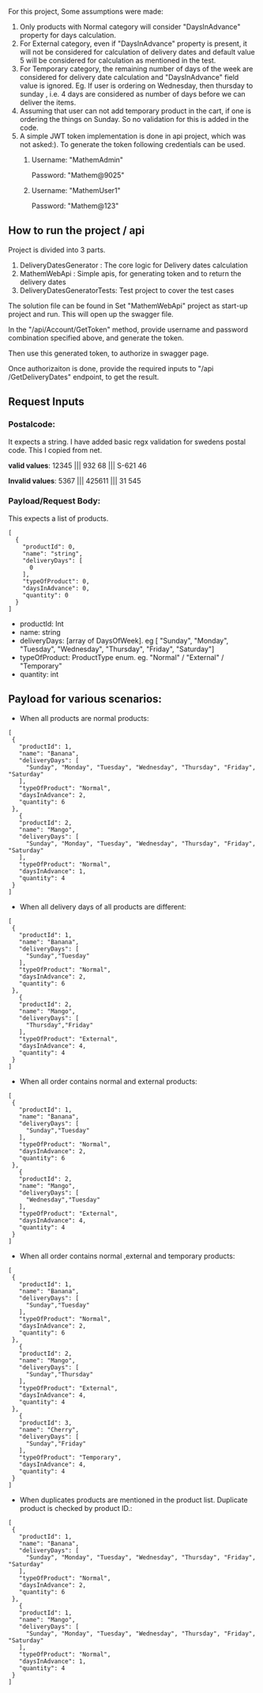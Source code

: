 For this project,
Some assumptions were made:

1. Only products with Normal category will consider "DaysInAdvance" property for days calculation.
2. For External category, even if "DaysInAdvance" property is present, it will not be considered for calculation of delivery dates and default value 5 will be considered for calculation as mentioned in the test.
3. For Temporary category, the remaining number of days of the week are considered for delivery date calculation and "DaysInAdvance" field value is ignored. Eg. If user is ordering on Wednesday, then thursday to sunday , i.e. 4 days are considered as number of days before we can deliver the items.
4. Assuming that user can not add temporary product in the cart, if one is ordering the things on Sunday. So no validation for this is added in the code.
5. A simple JWT token implementation is done in api project, which was not asked:). To generate the token following credentials can be used.
    1. Username: "MathemAdmin" 

       Password: "Mathem@9025"

    2. Username: "MathemUser1"

       Password: "Mathem@123"


## How to run the project / api 

Project is divided into 3 parts. 
1. DeliveryDatesGenerator : The core logic for Delivery dates calculation
2. MathemWebApi : Simple apis, for generating token and to return the delivery dates
3. DeliveryDatesGeneratorTests: Test project to cover the test cases

The solution file can be found in 
Set "MathemWebApi" project as start-up project and run. This will open up the swagger file.

In the "​/api​/Account​/GetToken" method, provide username and password combination specified above, and generate the token.

Then use this generated token, to authorize in swagger page.

Once authorizaiton is done, provide the required inputs to "​/api​/GetDeliveryDates" endpoint, to get the result.

## Request Inputs
### __Postalcode__: 
It expects a string.
I have added basic regx validation for swedens postal code. This I copied from net.

__valid values__: 12345 ||| 932 68 ||| S-621 46

__Invalid values__: 5367 ||| 425611 ||| 31 545

### __Payload/Request Body__:
This expects a list of products. 
```
[
  {
    "productId": 0,
    "name": "string",
    "deliveryDays": [
      0
    ],
    "typeOfProduct": 0,
    "daysInAdvance": 0,
    "quantity": 0
  }
]
```

- productId: Int
- name: string
- deliveryDays: [array of DaysOfWeek]. eg [ "Sunday", "Monday", "Tuesday", "Wednesday", "Thursday", "Friday", "Saturday"]
- typeOfProduct: ProductType enum. eg. "Normal" / "External" / "Temporary" 
- quantity: int

## Payload for various scenarios:
- When all products are normal products:
 ```
[
  {
    "productId": 1,
    "name": "Banana",
    "deliveryDays": [
      "Sunday", "Monday", "Tuesday", "Wednesday", "Thursday", "Friday", "Saturday"
    ],
    "typeOfProduct": "Normal",
    "daysInAdvance": 2,
    "quantity": 6
  },
    {
    "productId": 2,
    "name": "Mango",
    "deliveryDays": [
      "Sunday", "Monday", "Tuesday", "Wednesday", "Thursday", "Friday", "Saturday"
    ],
    "typeOfProduct": "Normal",
    "daysInAdvance": 1,
    "quantity": 4
  }
]
```
- When all delivery days of all products are different:
 ```
[
  {
    "productId": 1,
    "name": "Banana",
    "deliveryDays": [
      "Sunday","Tuesday"
    ],
    "typeOfProduct": "Normal",
    "daysInAdvance": 2,
    "quantity": 6
  },
    {
    "productId": 2,
    "name": "Mango",
    "deliveryDays": [
      "Thursday","Friday"
    ],
    "typeOfProduct": "External",
    "daysInAdvance": 4,
    "quantity": 4
  }
]
```
- When all order contains normal and external products:
 ```
[
  {
    "productId": 1,
    "name": "Banana",
    "deliveryDays": [
      "Sunday","Tuesday"
    ],
    "typeOfProduct": "Normal",
    "daysInAdvance": 2,
    "quantity": 6
  },
    {
    "productId": 2,
    "name": "Mango",
    "deliveryDays": [
      "Wednesday","Tuesday"
    ],
    "typeOfProduct": "External",
    "daysInAdvance": 4,
    "quantity": 4
  }
]
```

- When all order contains normal ,external and temporary products:
 ```
[
  {
    "productId": 1,
    "name": "Banana",
    "deliveryDays": [
      "Sunday","Tuesday"
    ],
    "typeOfProduct": "Normal",
    "daysInAdvance": 2,
    "quantity": 6
  },
    {
    "productId": 2,
    "name": "Mango",
    "deliveryDays": [
      "Sunday","Thursday"
    ],
    "typeOfProduct": "External",
    "daysInAdvance": 4,
    "quantity": 4
  },
    {
    "productId": 3,
    "name": "Cherry",
    "deliveryDays": [
      "Sunday","Friday"
    ],
    "typeOfProduct": "Temporary",
    "daysInAdvance": 4,
    "quantity": 4
  }
]
```
- When duplicates products are mentioned in the product list. Duplicate product is checked by product ID.:
 ```
[
  {
    "productId": 1,
    "name": "Banana",
    "deliveryDays": [
      "Sunday", "Monday", "Tuesday", "Wednesday", "Thursday", "Friday", "Saturday"
    ],
    "typeOfProduct": "Normal",
    "daysInAdvance": 2,
    "quantity": 6
  },
    {
    "productId": 1,
    "name": "Mango",
    "deliveryDays": [
      "Sunday", "Monday", "Tuesday", "Wednesday", "Thursday", "Friday", "Saturday"
    ],
    "typeOfProduct": "Normal",
    "daysInAdvance": 1,
    "quantity": 4
  }
]
```







